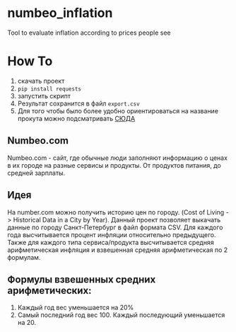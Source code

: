 # numbeo_inflation
Tool to evaluate inflation according to prices people see

# How To
1. скачать проект
2. `pip install requests`
3. запустить скрипт
4. Результат сохранится в файл `export.csv`
5. Для того чтобы было более удобно ориентироваться на название прокута можно подсматривать [СЮДА](https://www.numbeo.com/cost-of-living/historical-data?itemId=101&itemId=100&itemId=228&itemId=224&itemId=60&itemId=66&itemId=64&itemId=62&itemId=110&itemId=118&itemId=121&itemId=14&itemId=19&itemId=17&itemId=15&itemId=11&itemId=16&itemId=113&itemId=9&itemId=12&itemId=8&itemId=119&itemId=111&itemId=112&itemId=115&itemId=116&itemId=13&itemId=27&itemId=26&itemId=29&itemId=28&itemId=114&itemId=6&itemId=4&itemId=5&itemId=3&itemId=2&itemId=1&itemId=7&itemId=105&itemId=106&itemId=44&itemId=40&itemId=42&itemId=24&itemId=20&itemId=18&itemId=109&itemId=108&itemId=107&itemId=206&itemId=25&itemId=32&itemId=30&itemId=33&city_id=6146&name_city_id=&currency=RUB)

## Numbeo.com
Numbeo.com - сайт, где обычные люди заполняют информацию о ценах в их городе на разные сервисы и продукты. От продуктов питания, до средней зарплаты.

## Идея
На number.com можно получить историю цен по городу. (Cost of Living -> Historical Data in a City by Year). 
Данный проект позволяет выкачать данные по городу Санкт-Петербург в файл формата CSV.
Для каждого года высчитывается процент инфляции относительно предыдущего. Также для каждого типа сервиса/продукта высчитывается средняя арифметическая инфляция и взвешенная средняя арифметическая по 2 формулам. 

## Формулы взвешенных средних арифметических:
1. Каждый год вес уменьшается на 20%
2. Самый последний год вес 100. Каждый последующий уменьшается на 20.
